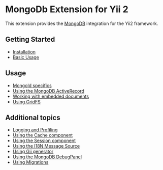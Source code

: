 MongoDb Extension for Yii 2
===========================

This extension provides the [MongoDB](http://www.mongodb.org/) integration for the Yii2 framework.

Getting Started
---------------

* [Installation](installation.md)
* [Basic Usage](basic-usage.md)

Usage
----- 

* [MongoId specifics](usage-mongoid.md)
* [Using the MongoDB ActiveRecord](usage-ar.md)
* [Working with embedded documents](usage-embedded-documents.md)
* [Using GridFS](usage-gridfs.md)

Additional topics
-----------------

* [Logging and Profiling](topics-logging.md)
* [Using the Cache component](topics-cache.md)
* [Using the Session component](topics-session.md)
* [Using the I18N Message Source](topics-i18n-message-source.md)
* [Using Gii generator](topics-gii.md)
* [Using the MongoDB DebugPanel](topics-debug.md)
* [Using Migrations](topics-migrations.md)
